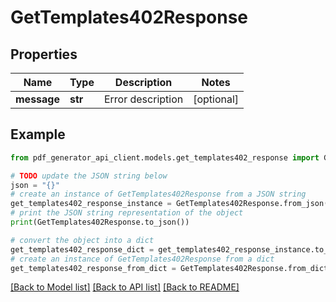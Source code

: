 # GetTemplates402Response


## Properties

Name | Type | Description | Notes
------------ | ------------- | ------------- | -------------
**message** | **str** | Error description | [optional] 

## Example

```python
from pdf_generator_api_client.models.get_templates402_response import GetTemplates402Response

# TODO update the JSON string below
json = "{}"
# create an instance of GetTemplates402Response from a JSON string
get_templates402_response_instance = GetTemplates402Response.from_json(json)
# print the JSON string representation of the object
print(GetTemplates402Response.to_json())

# convert the object into a dict
get_templates402_response_dict = get_templates402_response_instance.to_dict()
# create an instance of GetTemplates402Response from a dict
get_templates402_response_from_dict = GetTemplates402Response.from_dict(get_templates402_response_dict)
```
[[Back to Model list]](../README.md#documentation-for-models) [[Back to API list]](../README.md#documentation-for-api-endpoints) [[Back to README]](../README.md)


